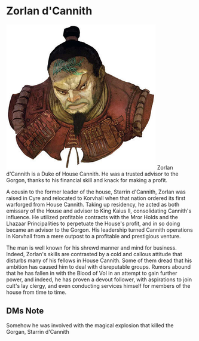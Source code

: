 # Zorlan d'Cannith
![](./zorlan-dcannith.jpg)
Zorlan d'Cannith is a Duke of House Cannith. He was a trusted advisor to the Gorgon, thanks to his financial skill and knack for making a profit.

A cousin to the former leader of the house, Starrin d'Cannith, Zorlan was raised in Cyre and relocated to Korvhall when that nation ordered its first warforged from House Cannith. Taking up residency, he acted as both emissary of the House and advisor to King Kaius II, consolidating Cannith's influence. He utilized profitable contracts with the Mror Holds and the Lhazaar Principalities to perpetuate the House's profit, and in so doing became an advisor to the Gorgon. His leadership turned Cannith operations in Korvhall from a mere outpost to a profitable and prestigious venture.

The man is well known for his shrewd manner and mind for business. Indeed, Zorlan's skills are contrasted by a cold and callous attitude that disturbs many of his fellows in House Cannith. Some of them dread that his ambition has caused him to deal with disreputable groups. Rumors abound that he has fallen in with the Blood of Vol in an attempt to gain further power, and indeed, he has proven a devout follower, with aspirations to join cult's lay clergy, and even conducting services himself for members of the house from time to time.

## DMs Note
Somehow he was involved with the magical explosion that killed the Gorgan, Starrin d'Cannith
